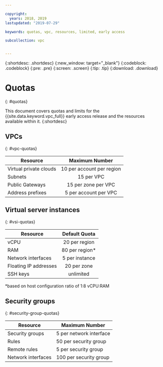 ```yaml
---

copyright:
  years: 2018, 2019
lastupdated: "2019-07-29"

keywords: quotas, vpc, resources, limited, early access 

subcollection: vpc


---
```


{:shortdesc: .shortdesc}
{:new_window: target="_blank"}
{:codeblock: .codeblock}
{:pre: .pre}
{:screen: .screen}
{:tip: .tip}
{:download: .download}

# Quotas
{: #quotas}

This document covers quotas and limits for the {{site.data.keyword.vpc_full}} early access release and the resources available within it.
{:shortdesc}


## VPCs
{: #vpc-quotas}

|   Resource     | Maximum Number |
| ------- | :------: |
| Virtual private clouds | 10 per account per region|
| Subnets | 15 per VPC |
| Public Gateways | 15 per zone per VPC |
| Address prefixes | 5 per account per VPC |

## Virtual server instances
{: #vsi-quotas}

|   Resource     | Default Quota |
| ------- | :------: |
| vCPU |  20 per region  |
| RAM | 80 per region* |
| Network interfaces | 5 per instance |
| Floating IP addresses | 20 per zone |
| SSH keys | unlimited |

*based on host configuration ratio of 1:8 vCPU:RAM

## Security groups
{: #security-group-quotas}

|Resource|Maximum Number|
|--------|-----|
|Security groups|5 per network interface|
|Rules|50 per security group|
|Remote rules|5 per security group|
|Network interfaces|100 per security group|



